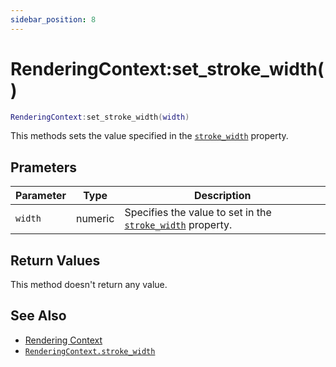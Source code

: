 ```yaml
---
sidebar_position: 8
---
```


# RenderingContext:set_stroke_width()
```lua
RenderingContext:set_stroke_width(width)
```
This methods sets the value specified in the [`stroke_width`](/libs/graphics/RenderingContext/RenderingContext_stroke_width) property.


## Prameters
|Parameter|Type|Description|
|-|-|-|
|`width`|numeric|Specifies the value to set in the [`stroke_width`](/libs/graphics/RenderingContext/RenderingContext_stroke_width) property.


## Return Values
This method doesn't return any value.

## See Also
- [Rendering Context](/guide/graphics#rendering-context)
- [`RenderingContext.stroke_width`](/libs/graphics/RenderingContext/RenderingContext_stroke_width)
